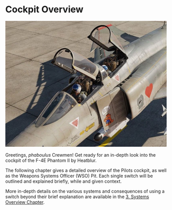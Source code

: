 # Cockpit Overview

![ext_cockpit](../img/ext_cockpits.jpg)

Greetings, _phaboulus_ Crewmen! Get ready for an in-depth look into the cockpit
of the F-4E Phantom II by Heatblur.

The following chapter gives a detailed overview of the Pilots cockpit, as well
as the Weapons Systems Officer (WSO) Pit. Each single switch will be outlined
and explained briefly, while and given context.

More in-depth details on the various systems and consequences of using a switch
beyond their brief explanation are available in the
[3. Systems Overview Chapter](../systems/overview.md).
